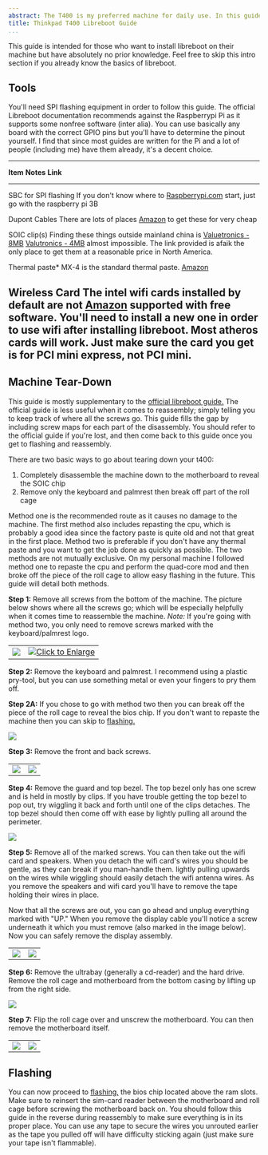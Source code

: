 ```yaml
---
abstract: The T400 is my preferred machine for daily use. In this guide, you'll learn how to make it your own.
title: Thinkpad T400 Libreboot Guide
...
```


This guide is intended for those who want to install libreboot on their machine but have absolutely no prior knowledge.
Feel free to skip this intro section if you already know the basics of libreboot.

## Tools

You'll need SPI flashing equipment in order to follow this guide.
The official Libreboot documentation recommends against the Raspberrypi Pi as it supports some nonfree software (inter alia).
You can use basically any board with the correct GPIO pins but you'll have to determine the pinout yourself.
I find that since most guides are written for the Pi and a lot of people (including me) have them already, it's a decent choice.

---------------------------------------------------------------------------------------------------------------------
**Item**                    **Notes**                                                   **Link**
--------------------------- ----------------------------------------------------------- -----------------------------
SBC for SPI flashing        If you don't know where to                                  [Raspberrypi.com](https://www.raspberrypi.com/products/)
                            start, just go with the raspberry pi 3B 

Dupont Cables               There are lots of places                                    [Amazon](https://www.amazon.ca/RGBZONE-Multicolored-Breadboard-Arduino-Raspberry/dp/B08TWSV2DY)
                            to get these for very cheap 

SOIC clip(s)                Finding these things outside mainland china is              [Valuetronics - 8MB](https://www.valuetronics.com/product/5252-pomona-accessory-new)  [Valutronics - 4MB](https://www.valuetronics.com/product/5250-pomona-clip-new)
                            almost impossible. The link provided is afaik
                            the only place to get them at a reasonable price
                            in North America.

Thermal paste\*             MX-4 is the standard thermal paste.                         [Amazon](https://www.amazon.com/ARCTIC-MX-4-2019-Performance-Durability/dp/B07L9BDY3T)

Wireless Card               The intel wifi cards installed by default are not           [Amazon](https://www.amazon.com/Yosoo-Network-Atheros-Wireless-Bluetooth/dp/B07L1PJGG2/)
                            supported with free software. You'll need to install
                            a new one in order to use wifi after installing
                            libreboot. Most atheros cards will work. Just make
                            sure the card you get is for PCI mini express,
                            not PCI mini.
------------------------------------------------------------------------------------------------------------------------

## Machine Tear-Down

This guide is mostly supplementary to the [official libreboot guide.](https://libreboot.org/docs/install/t400_external.html)
The official guide is less useful when it comes to reassembly; simply telling you to keep track of where all the screws go.
This guide fills the gap by including screw maps for each part of the disassembly.
You should refer to the official guide if you're lost, and then come back to this guide once you get to flashing and reassembly.

There are two basic ways to go about tearing down your t400:

1. Completely disassemble the machine down to the motherboard to reveal the SOIC chip
2. Remove only the keyboard and palmrest then break off part of the roll cage

Method one is the recommended route as it causes no damage to the machine.
The first method also includes repasting the cpu, which is probably a good idea since the factory paste is quite old and not that great in the first place.
Method two is preferable if you don't have any thermal paste and you want to get the job done as quickly as possible.
The two methods are not mutually exclusive.
On my personal machine I followed method one to repaste the cpu and perform the quad-core mod and then broke off the piece of the roll cage to allow easy flashing in the future.
This guide will detail both methods.

**Step 1:**
Remove all screws from the bottom of the machine.
The picture below shows where all the screws go; which will be especially helpfully when it comes time to reassemble the machine.
*Note:* If you're going with method two, you only need to remove screws marked with the keyboard/palmrest logo.

| | |
|:-:|:-:|
| [![](/assets/t400-libreboot-guide/screwguide_t400.webp)](/assets/t400-libreboot-guide/screwguide_t400_orig.webp) | [![Click to Enlarge](/assets/t400-libreboot-guide/t400_bottom_guide.webp)](/assets/t400-libreboot-guide/t400_bottom_guide_orig.webp) |

**Step 2:**
Remove the keyboard and palmrest.
I recommend using a plastic pry-tool, but you can use something metal or even your fingers to pry them off.

**Step 2A:**
If you chose to go with method two then you can break off the piece of the roll cage to reveal the bios chip.
If you don't want to repaste the machine then you can skip to [flashing.](#flashing)

[![](/assets/t400-libreboot-guide/cut_rollcage.webp)](/assets/t400-libreboot-guide/cut_rollcage_orig.webp)

**Step 3:**
Remove the front and back screws.

| | |
|:-:|:-:|
| [![](/assets/t400-libreboot-guide/back_screws.webp)](/assets/t400-libreboot-guide/back_screws_orig.webp) | [![](/assets/t400-libreboot-guide/front_screws.webp)](/assets/t400-libreboot-guide/front_screws_orig.webp) |

**Step 4:**
Remove the guard and top bezel.
The top bezel only has one screw and is held in mostly by clips.
If you have trouble getting the top bezel to pop out, try wiggling it back and forth until one of the clips detaches.
The top bezel should then come off with ease by lightly pulling all around the perimeter.

[![](/assets/t400-libreboot-guide/top_with_bezel.webp)](/assets/t400-libreboot-guide/top_with_bezel_orig.webp)

**Step 5:**
Remove all of the marked screws.
You can then take out the wifi card and speakers.
When you detach the wifi card's wires you should be gentle, as they can break if you man-handle them.
lightly pulling upwards on the wires while wiggling should easily detach the wifi antenna wires.
As you remove the speakers and wifi card you'll have to remove the tape holding their wires in place.

Now that all the screws are out, you can go ahead and unplug everything marked with "UP."
When you remove the display cable you'll notice a screw underneath it which you must remove (also marked in the image below).
Now you can safely remove the display assembly.

| | |
|:-:|:-:|
| [![](/assets/t400-libreboot-guide/top_screwguid.webp)](/assets/t400-libreboot-guide/top_screwguid_orig.webp) | [![](/assets/t400-libreboot-guide/unplug_guide.webp)](/assets/t400-libreboot-guide/unplug_guide_orig.webp) |

**Step 6:**
Remove the ultrabay (generally a cd-reader) and the hard drive.
Remove the roll cage and motherboard from the bottom casing by lifting up from the right side.

[![](/assets/t400-libreboot-guide/sep_rollcage.webp)](/assets/t400-libreboot-guide/sep_rollcage_orig.webp)

**Step 7:**
Flip the roll cage over and unscrew the motherboard.
You can then remove the motherboard itself.

| | |
|:-:|:-:|
| [![](/assets/t400-libreboot-guide/mobo_top.webp)](/assets/t400-libreboot-guide/mobo_top_orig.webp) | [![](/assets/t400-libreboot-guide/sep_mobo.webp)](/assets/t400-libreboot-guide/sep_mobo_orig.webp) |

## Flashing

You can now proceed to [flashing,](/guides/flashing/flashing.html) the bios chip located above the ram slots.
Make sure to reinsert the sim-card reader between the motherboard and roll cage before screwing the motherboard back on.
You should follow this guide in the reverse during reassembly to make sure everything is in its proper place.
You can use any tape to secure the wires you unrouted earlier as the tape you pulled off will have difficulty sticking again (just make sure your tape isn't flammable).

